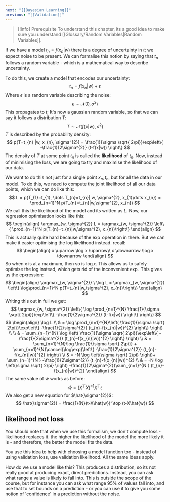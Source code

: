 ```yaml
---
next: "[[Bayesian Learning]]"
previous: "[[Validation]]"
---
```

$$
\DeclareMathOperator*{\argmin}{argmin}
\DeclareMathOperator*{\argmax}{argmax}
$$
> [!info] Prerequisite
> To understand this chapter, its a good idea to make sure you understand [[Glossary/Random Variables|Random Variables]].

If we have a model $t_{n}=f(x_{n}| w)$ there is a degree of uncertainty in $t$; we expect noise to be present. We can formalise this notion by saying that $t_{n}$ follows a random variable - which is a mathematical way to describe uncertainty.

To do this, we create a model that encodes our uncertainty:
$$
t_{n} = f(x_{n}|w) + \epsilon
$$
Where $\epsilon$ is a random variable describing the noise:
$$
\epsilon \sim \mathcal{N}(0, \sigma^{2})
$$
This propagates to $t$; It's now a gaussian random variable, so that we can say it follows a distribution $T$:
$$
T \sim \mathcal{N}(f(x|w), \sigma^{2})
$$
$T$ is described by the probability density:
$$
p(T=t_{n} |w, x_{n}, \sigma^{2}) = \frac{1}{\sigma \sqrt{ 2\pi}}\exp\left\{ -\frac{1}{2\sigma^{2}} (t-f(x|w)) \right\}
$$
The density of $T$ at some point $t_n$ is called the **likelihood** of $t_n$. Now, instead of minimising the loss, we are going to try and maximise the likelihood of our data.

We want to do this not just for a single point $x_n, t_n$, but for all the data in our model. To do this, we need to compute the joint likelihood of all our data points, which we can do like this:
$$
L = p(T_{1}=t_{1},  \dots T_{n}=t_{n}| w, \sigma^{2}, x_{1}\dots x_{n}) = \prod_{n=1}^N p(T_{n}=t_{n}|w,\sigma^{2}, x_{n})
$$
We call this the likelihood of the model and its written as $L$. Now, our regression optimisation looks like this:
$$
\begin{align}
\argmax_{w, \sigma^{2}} L = \argmax_{w, \sigma^{2}} \left\{ \prod_{n=1}^N p(T_{n}=t_{n}|w,\sigma^{2}, x_{n})\right\}
\end{align}
$$
This is actually quite hard because of the $\exp$ operation in there. But we can make it easier optimising the log likelihood instead. recall:
$$
\begin{align}
x \uparrow  \log x \uparrow\\
x \downarrow  \log x \downarrow
\end{align}
$$
So when $x$ is at a maximum, then so is $\log x$. This allows us to safely optimise the log instead, which gets rid of the inconvenient $\exp$. This gives us the epxression:
$$
\begin{align}
\argmax_{w, \sigma^{2}} \ \log L = \argmax_{w, \sigma^{2}} \left\{ \log\prod_{n=1}^N p(T=t_{n}|w,\sigma^{2}, x_{n})\right\}
\end{align}
$$
Writing this out in full we get:
$$
\argmax_{w, \sigma^{2}} \left\{ \log \prod_{n=1}^{N} \frac{1}{\sigma \sqrt{ 2\pi}}\exp\left\{ -\frac{1}{2\sigma^{2}} (t-f(x|w)) \right\} \right\}
$$
$$
\begin{align}
\log L  \\
 & = \log \prod_{n=1}^{N}\left( \frac{1}{\sigma \sqrt{ 2\pi}}\exp\left\{ -\frac{1}{2\sigma^{2}} (t_{n}-f(x_{n}|w))^{2} \right\} \right) \\ \\
& = \sum_{n=1}^{N} \log \left( \frac{1}{\sigma \sqrt{ 2\pi}}\exp\left\{ -\frac{1}{2\sigma^{2}} (t_{n}-f(x_{n}|w))^{2} \right\} \right) \\
 & = \sum_{n=1}^{N}\log \frac{1}{\sigma \sqrt{ 2\pi}} + \sum_{n=1}^{N}\cancel{\log\exp}\left\{ -\frac{1}{2\sigma^{2}} (t_{n}-f(x_{n}|w))^{2} \right\}  \\
 & = -N \log \left(\sigma \sqrt{ 2\pi} \right)+ \sum_{n=1}^{N } -\frac{1}{2\sigma^{2}} (t_{n}-f(x_{n}|w))^{2}  \\
& = -N \log \left(\sigma \sqrt{ 2\pi} \right) -\frac{1}{2\sigma^{2}}\sum_{n=1}^{N } (t_{n}-f(x_{n}|w))^{2} 
\end{align}
$$
The same value of $\hat{w}$ works as before:
$$
\hat{w} = (X^\top X)^{-1} X^\top t
$$
We also get a new equation for $\hat{\sigma^{2}}$:
$$
\hat{\sigma^{2}} = \frac{1}{N}(t-X\hat{w})^\top (t-X\hat{w})
$$

## likelihood not loss
You should note that when we use this formalism, we don't compute loss - likelihood replaces it. the higher the likelihood of the model the more likely it is - and therefore, the better the model fits the data.

You use this idea to help with choosing a model function too - instead of using validation loss, use validation likelihood. All the same ideas apply.

How do we use a model like this? This produces a distribution, so its not really good at producing exact, direct predictions. Instead, you can ask what range a value is likely to fall into. This is outside the scope of the course, but for instance you can ask what range 95% of values fall into, and use that to set bounds on a prediction - or you can use it to give you some notion of 'confidence' in a prediction without the noise.


